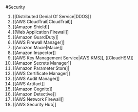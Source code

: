 #Security 
1. [[Distributed Denial Of Service|DDOS]]
2. [[AWS CloudTrail|CloudTrail]]
3. [[Amazon Shield]]
4. [[Web Application Firewall]]
5. [[Amazon GuardDuty]]
6. [[AWS Firewall Manager]]
7. [[Amazon Macie|Macie]]
8. [[Amazon Inspector]]
9. [[AWS Key Management Service|AWS KMS]], [[CloudHSM]]
10. [[Amazon Secrets Manager]]
11. [[Amazon Parameter Store]]
12. [[AWS Certificate Manager]]
13. [[AWS Audit Manager]]
14. [[AWS Artifact]]
15. [[Amazon Cognito]]
16. [[Amazon Detective]]
17. [[AWS Network Firewall]]
18. [[AWS Security Hub]]